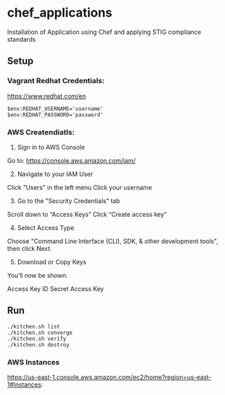 # chef_applications

Installation of Application using Chef and applying STIG compliance standards

## Setup

### Vagrant Redhat Credentials:

<https://www.redhat.com/en>

```
$env:REDHAT_USERNAME='username'
$env:REDHAT_PASSWORD='password'
```

### AWS Createndiatls:

1. Sign in to AWS Console

Go to: <https://console.aws.amazon.com/iam/>

2. Navigate to your IAM User

Click "Users" in the left menu
Click your username

3. Go to the "Security Credentials" tab

Scroll down to “Access Keys”
Click “Create access key”

4. Select Access Type

Choose "Command Line Interface (CLI), SDK, & other development tools", then click Next.

5. Download or Copy Keys

You’ll now be shown:

Access Key ID
Secret Access Key

## Run

```
./kitchen.sh list
./kitchen.sh converge
./kitchen.sh verify
./kitchen.sh destroy
```

### AWS Instances

https://us-east-1.console.aws.amazon.com/ec2/home?region=us-east-1#Instances: